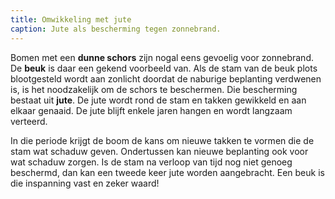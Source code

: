 ```yaml
---
title: Omwikkeling met jute
caption: Jute als bescherming tegen zonnebrand.
---
```

Bomen met een **dunne schors** zijn nogal eens gevoelig voor zonnebrand. De **beuk** is daar een gekend voorbeeld van. Als de stam van de beuk plots blootgesteld wordt aan zonlicht doordat de naburige beplanting verdwenen is, is het noodzakelijk om de schors te beschermen. Die bescherming bestaat uit **jute**. De jute wordt rond de stam en takken gewikkeld en aan elkaar genaaid. De jute blijft enkele jaren hangen en wordt langzaam verteerd.

In die periode krijgt de boom de kans om nieuwe takken te vormen die de stam wat schaduw geven. Ondertussen kan nieuwe beplanting ook voor wat schaduw zorgen. Is de stam na verloop van tijd nog niet genoeg beschermd, dan kan een tweede keer jute worden aangebracht. Een beuk is die inspanning vast en zeker waard!
